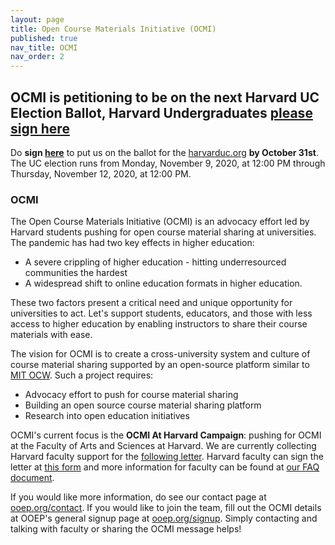 ```yaml
---
layout: page
title: Open Course Materials Initiative (OCMI)
published: true
nav_title: OCMI
nav_order: 2
---
```


## OCMI is petitioning to be on the next Harvard UC Election Ballot, Harvard Undergraduates [please sign here](UCPetition)

Do **sign [here](UCPetition)** to put us on the ballot for the [harvarduc.org](https://harvarduc.org) **by October 31st**. The UC election runs from Monday, November 9, 2020, at 12:00 PM through Thursday, November 12, 2020, at 12:00 PM.

### OCMI 

The Open Course Materials Initiative (OCMI) is an advocacy effort led by Harvard students pushing for open course material sharing at universities. The pandemic has had two key effects in higher education:
* A severe crippling of higher education - hitting underresourced communities the hardest 
* A widespread shift to online education formats in higher education.

These two factors present a critical need and unique opportunity for universities to act. Let's support students, educators, and those with less access to higher education by enabling instructors to share their course materials with ease. 

The vision for OCMI is to create a cross-university system and culture of course material sharing supported by an open-source platform similar to [MIT OCW](https://ocw.mit.edu). Such a project requires:
* Advocacy effort to push for course material sharing
* Building an open source course material sharing platform
* Research into open education initiatives

OCMI's current focus is the **OCMI At Harvard Campaign**: pushing for OCMI at the Faculty of Arts and Sciences at Harvard. We are currently collecting Harvard faculty support for the [following letter](OCMIAtHarvard). Harvard faculty can sign the letter at [this form](OCMIAtHarvardForm) and more information for faculty can be found at [our FAQ document](ocmifaq). 

If you would like more information, do see our contact page at [ooep.org/contact](contact). If you would like to join the team, fill out the OCMI details at OOEP's general signup page at [ooep.org/signup](signup). Simply contacting and talking with faculty or sharing the OCMI message helps!

